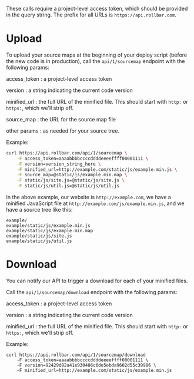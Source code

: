 These calls require a project-level access token, which should be provided in the query string. The prefix for all URLs is `https://api.rollbar.com`.

# Upload

To upload your source maps at the beginning of your deploy script (before the new code is in production), call the `api/1/sourcemap` endpoint with the following params:

access_token
:	a project-level access token

version
:	a string indicating the current code version

minified_url
:	the full URL of the minified file. This should start with `http:` or `https:`, which we'll strip off.

source_map
:	the URL for the source map file

other params 
:	as needed for your source tree.

Example:

```bash
curl https://api.rollbar.com/api/1/sourcemap \
    -F access_token=aaaabbbbccccddddeeeeffff00001111 \
    -F version=version_string_here \
    -F minified_url=http://example.com/static/js/example.min.js \
    -F source_map=@static/js/example.min.map \
    -F static/js/site.js=@static/js/site.js \
    -F static/js/util.js=@static/js/util.js
```

In the above example, our website is `http://example.com`, we have a minified JavaScript file at `http://example.com/js/example.min.js`, and we have a source tree like this:

```
example/
example/static/js/example.min.js
example/static/js/example.min.map
example/static/js/site.js
example/static/js/util.js
```

# Download

You can notify our API to trigger a download for each of your minified files. 

Call the `api/1/sourcemap/download` endpoint with the following params:

access_token
:	a project-level access token

version
:	a string indicating the current code version

minified_url
:	the full URL of the minified file. This should start with `http:` or `https:`, which we'll strip off.


Example:

```
curl https://api.rollbar.com/api/1/sourcemap/download
	-F access_token=aaaabbbbccccddddeeeeffff00001111 \  
    -F version=92429d82a41e930486c6de5ebda9602d55c39986 \  
    -F minified_url=http://example.com/static/js/example.min.js
```
